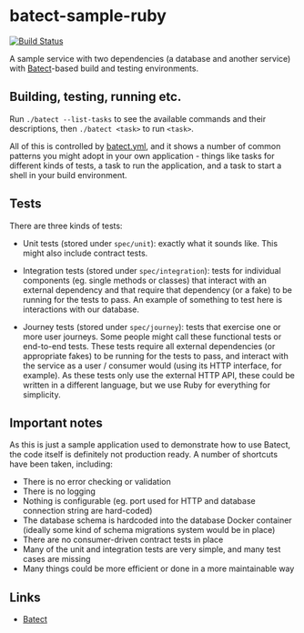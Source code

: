 # batect-sample-ruby

[![Build Status](https://travis-ci.com/batect/batect-sample-ruby.svg?branch=master)](https://travis-ci.com/batect/batect-sample-ruby)

A sample service with two dependencies (a database and another service) with [Batect](https://github.com/batect/batect)-based
build and testing environments.

## Building, testing, running etc.

Run `./batect --list-tasks` to see the available commands and their descriptions, then `./batect <task>` to run `<task>`.

All of this is controlled by [batect.yml](batect.yml), and it shows a number of common patterns you might adopt in your own
application - things like tasks for different kinds of tests, a task to run the application, and a task to start a shell
in your build environment.

## Tests

There are three kinds of tests:

* Unit tests (stored under `spec/unit`): exactly what it sounds like. This might also include contract tests.

* Integration tests (stored under `spec/integration`): tests for individual components (eg. single methods or classes)
  that interact with an external dependency and that require that dependency (or a fake) to be running for the tests to pass. 
  An example of something to test here is interactions with our database.

* Journey tests (stored under `spec/journey`): tests that exercise one or more user journeys. Some people might call these
  functional tests or end-to-end tests. These tests require all external dependencies (or appropriate fakes) to be running for the
  tests to pass, and interact with the service as a user / consumer would (using its HTTP interface, for example). As these tests
  only use the external HTTP API, these could be written in a different language, but we use Ruby for everything for simplicity.

## Important notes

As this is just a sample application used to demonstrate how to use Batect, the code itself is definitely not production ready.
A number of shortcuts have been taken, including:

* There is no error checking or validation
* There is no logging
* Nothing is configurable (eg. port used for HTTP and database connection string are hard-coded)
* The database schema is hardcoded into the database Docker container (ideally some kind of schema migrations system would be in place)
* There are no consumer-driven contract tests in place
* Many of the unit and integration tests are very simple, and many test cases are missing
* Many things could be more efficient or done in a more maintainable way

## Links

* [Batect](https://github.com/batect/batect)
